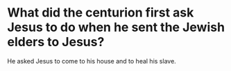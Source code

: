 # What did the centurion first ask Jesus to do when he sent the Jewish elders to Jesus?

He asked Jesus to come to his house and to heal his slave.
